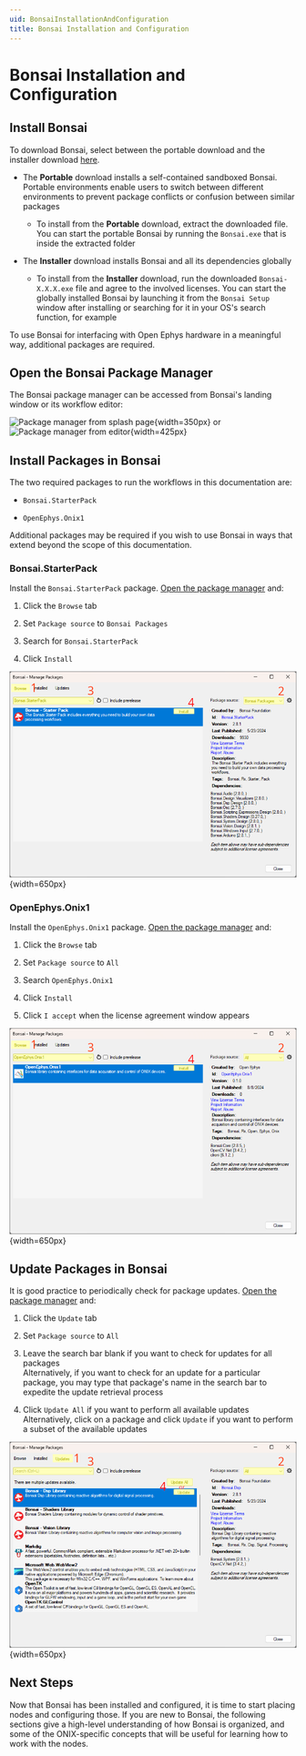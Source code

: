 ```yaml
---
uid: BonsaiInstallationAndConfiguration
title: Bonsai Installation and Configuration
---
```


# Bonsai Installation and Configuration

## Install Bonsai

To download Bonsai, select between the portable download and the installer download [here](https://bonsai-rx.org/docs/articles/installation.html).

*   The **Portable** download installs a self-contained sandboxed Bonsai. Portable environments enable users to switch between different environments to prevent package conflicts or confusion between similar packages

    *   To install from the **Portable** download, extract the downloaded file. You can start the portable Bonsai by running the `Bonsai.exe` that is inside the extracted folder  

*   The **Installer** download installs Bonsai and all its dependencies globally

    *   To install from the **Installer** download, run the downloaded `Bonsai-X.X.X.exe` file and agree to the involved licenses. You can start the globally installed Bonsai by launching it from the `Bonsai Setup` window after installing or searching for it in your OS's search function, for example

To use Bonsai for interfacing with Open Ephys hardware in a meaningful way, additional packages are required.

## Open the Bonsai Package Manager <a id='open-package-manager'></a>

The Bonsai package manager can be accessed from Bonsai's landing window or its workflow editor:

![Package manager from splash page](../../images/bonsai-splash-page-package-manager-highlight.png){width=350px} or ![Package manager from editor](../../images/bonsai-editor-package-manager-highlight.png){width=425px}

## Install Packages in Bonsai

The two required packages to run the workflows in this documentation are:

*   `Bonsai.StarterPack`

*   `OpenEphys.Onix1`

Additional packages may be required if you wish to use Bonsai in ways that extend beyond the scope of this documentation.

### Bonsai.StarterPack

Install the `Bonsai.StarterPack` package. [Open the package manager](#open-package-manager) and:

1.  Click the `Browse` tab

1.  Set `Package source` to `Bonsai Packages`

1.  Search for `Bonsai.StarterPack`

1.  Click `Install`

![Bonsai Bonsai.StarterPack Install Screenshot](../../images/bonsai-install-Bonsai.StarterPack.webp){width=650px}

### OpenEphys.Onix1

Install the `OpenEphys.Onix1` package. [Open the package manager](#open-package-manager) and:

1.  Click the `Browse` tab

1.  Set `Package source` to `All`

1.  Search `OpenEphys.Onix1`

1.  Click `Install`

1.  Click `I accept` when the license agreement window appears

![Bonsai OpenEphys.Onix1 Install Screenshot](../../images/bonsai-install-OpenEphys.Onix1.webp){width=650px}

## Update Packages in Bonsai

It is good practice to periodically check for package updates. [Open the package manager](#open-package-manager) and:

1.  Click the `Update` tab

1.  Set `Package source` to `All`

1.  Leave the search bar blank if you want to check for updates for all packages \
    Alternatively, if you want to check for an update for a particular package, you may type that package's name in the search bar to expedite the update retrieval process

1.  Click `Update All` if you want to perform all available updates \
    Alternatively, click on a package and click `Update` if you want to perform a subset of the available updates

![Bonsai Update All or Just One Screenshot](../../images/bonsai-update.webp){width=650px}

## Next Steps

Now that Bonsai has been installed and configured, it is time to start placing nodes and configuring those. If you are new to Bonsai, the following sections give a high-level understanding of how Bonsai is organized, and some of the ONIX-specific concepts that will be useful for learning how to work with the nodes.

